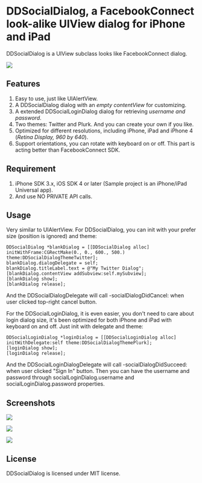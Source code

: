 # DDSocialDialog, a FacebookConnect look-alike UIView dialog for iPhone and iPad

DDSocialDialog is a UIView subclass looks like FacebookConnect dialog.

![](http://github.com/digdog/DDSocialDialog/raw/master/Screenshots/DDSocialLoginDialogiPhone.png)

## Features

1. Easy to use, just like UIAlertView.
2. A DDSocialDialog dialog with an *empty contentView* for customizing.
3. A extended DDSocialLoginDialog dialog for retrieving *username and password*.
4. Two themes: Twitter and Plurk. And you can create your own if you like.
5. Optimized for different resolutions, including iPhone, iPad and iPhone 4 (*Retina Display, 960 by 640*).
6. Support orientations, you can rotate with keyboard on or off. This part is acting better than FacebookConnect SDK.

## Requirement

1. iPhone SDK 3.x, iOS SDK 4 or later (Sample project is an iPhone/iPad Universal app).
2. And use NO PRIVATE API calls.

## Usage

Very similar to UIAlertView. For DDSocialDialog, you can init with your prefer size (position is ignored) and theme:

    DDSocialDialog *blankDialog = [[DDSocialDialog alloc] initWithFrame:CGRectMake(0., 0., 600., 500.) theme:DDSocialDialogThemeTwitter];
    blankDialog.dialogDelegate = self;
    blankDialog.titleLabel.text = @"My Twitter Dialog";
    [blankDialog.contentView addSubview:self.mySubview];
    [blankDialog show];
    [blankDialog release];
    
And the DDSocialDialogDelegate will call -socialDialogDidCancel: when user clicked top-right cancel button.

For the DDSocialLoginDialog, it is even easier, you don't need to care about login dialog size, it's been optimized for both iPhone and iPad with keyboard on and off. Just init with delegate and theme:

    DDSocialLoginDialog *loginDialog = [[DDSocialLoginDialog alloc] initWithDelegate:self theme:DDSocialDialogThemePlurk];
    [loginDialog show];
    [loginDialog release];
    
And the DDSocialLoginDialogDelegate will call -socialDialogDidSucceed: when user clicked "Sign In" button. Then you can have the username and password through socialLoginDialog.username and socialLoginDialog.password properties.

## Screenshots

![](http://github.com/digdog/DDSocialDialog/raw/master/Screenshots/DDSocialDialogiPad.png)


![](http://github.com/digdog/DDSocialDialog/raw/master/Screenshots/DDSocialLoginDialogiPad.png)


![](http://github.com/digdog/DDSocialDialog/raw/master/Screenshots/DDSocialLoginDialogiPhoneLandscape.png)

## License

DDSocialDialog is licensed under MIT license.